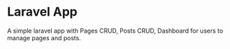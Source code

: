 # Laravel App

A simple laravel app with Pages CRUD, Posts CRUD, Dashboard for users to manage pages and posts.
